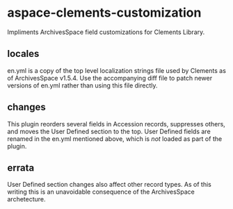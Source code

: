 # aspace-clements-customization
Impliments ArchivesSpace field customizations for Clements Library.

## locales
en.yml is a copy of the top level localization strings file used by Clements as of ArchivesSpace v1.5.4. Use the accompanying diff file to patch newer versions of en.yml rather than using this file directly.

## changes
This plugin reorders several fields in Accession records, suppresses others, and moves the User Defined section to the top. User Defined fields are renamed in the en.yml mentioned above, which is *not* loaded as part of the plugin.

## errata
User Defined section changes also affect other record types. As of this writing this is an unavoidable consequence of the ArchivesSpace archetecture.
